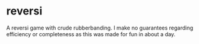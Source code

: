 # reversi

A reversi game with crude rubberbanding. I make no guarantees regarding efficiency or completeness as this was made for
fun in about a day.
